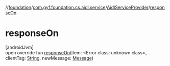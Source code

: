//[foundation](../../../index.md)/[com.gyf.foundation.cs.aidl.service](../index.md)/[AidlServiceProvider](index.md)/[responseOn](response-on.md)

# responseOn

[androidJvm]\
open override fun [responseOn](response-on.md)(item: &lt;Error class: unknown class&gt;, clientTag: [String](https://kotlinlang.org/api/core/kotlin-stdlib/kotlin/-string/index.html), newMessage: [Message](https://developer.android.com/reference/kotlin/android/os/Message.html))